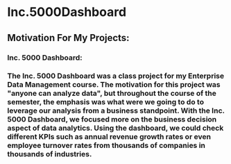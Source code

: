 # Inc.5000Dashboard

## Motivation For My Projects:

### Inc. 5000 Dashboard:
### The Inc. 5000 Dashboard was a class project for my Enterprise Data Management course. The motivation for this project was "anyone can analyze data", but throughout the course of the semester, the emphasis was what were we going to do to leverage our analysis from a business standpoint. With the Inc. 5000 Dashboard, we focused more on the business decision aspect of data analytics. Using the dashboard, we could check different KPIs such as annual revenue growth rates or even employee turnover rates from thousands of companies in thousands of industries.
